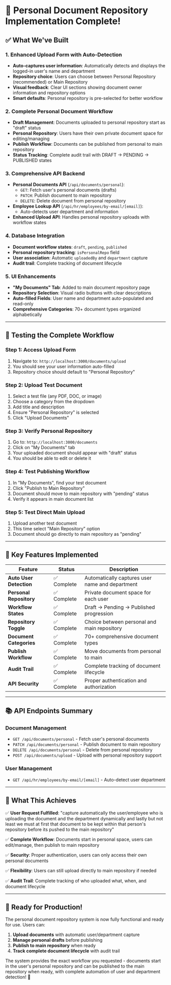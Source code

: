 # 🎉 Personal Document Repository Implementation Complete!

## ✅ What We've Built

### 1. **Enhanced Upload Form with Auto-Detection**
- **Auto-captures user information**: Automatically detects and displays the logged-in user's name and department
- **Repository choice**: Users can choose between Personal Repository (recommended) or Main Repository
- **Visual feedback**: Clear UI sections showing document owner information and repository options
- **Smart defaults**: Personal repository is pre-selected for better workflow

### 2. **Complete Personal Document Workflow**
- **Draft Management**: Documents uploaded to personal repository start as "draft" status
- **Personal Repository**: Users have their own private document space for editing/managing
- **Publish Workflow**: Documents can be published from personal to main repository
- **Status Tracking**: Complete audit trail with DRAFT → PENDING → PUBLISHED states

### 3. **Comprehensive API Backend**
- **Personal Documents API** (`/api/documents/personal`):
  - `GET`: Fetch user's personal documents (drafts)
  - `PATCH`: Publish document to main repository
  - `DELETE`: Delete document from personal repository
- **Employee Lookup API** (`/api/hr/employees/by-email/[email]`):
  - Auto-detects user department and information
- **Enhanced Upload API**: Handles personal repository uploads with workflow states

### 4. **Database Integration**
- **Document workflow states**: `draft`, `pending`, `published`
- **Personal repository tracking**: `isPersonalRepo` field
- **User association**: Automatic `uploadedBy` and `department` capture
- **Audit trail**: Complete tracking of document lifecycle

### 5. **UI Enhancements**
- **"My Documents" Tab**: Added to main document repository page
- **Repository Selection**: Visual radio buttons with clear descriptions
- **Auto-filled Fields**: User name and department auto-populated and read-only
- **Comprehensive Categories**: 70+ document types organized alphabetically

---

## 🚀 Testing the Complete Workflow

### **Step 1: Access Upload Form**
1. Navigate to: `http://localhost:3000/documents/upload`
2. You should see your user information auto-filled
3. Repository choice should default to "Personal Repository"

### **Step 2: Upload Test Document**
1. Select a test file (any PDF, DOC, or image)
2. Choose a category from the dropdown
3. Add title and description
4. Ensure "Personal Repository" is selected
5. Click "Upload Documents"

### **Step 3: Verify Personal Repository**
1. Go to: `http://localhost:3000/documents`
2. Click on "My Documents" tab
3. Your uploaded document should appear with "draft" status
4. You should be able to edit or delete it

### **Step 4: Test Publishing Workflow**
1. In "My Documents", find your test document
2. Click "Publish to Main Repository"
3. Document should move to main repository with "pending" status
4. Verify it appears in main document list

### **Step 5: Test Direct Main Upload**
1. Upload another test document
2. This time select "Main Repository" option
3. Document should go directly to main repository as "pending"

---

## 🔧 Key Features Implemented

| Feature | Status | Description |
|---------|--------|-------------|
| **Auto User Detection** | ✅ Complete | Automatically captures user name and department |
| **Personal Repository** | ✅ Complete | Private document space for each user |
| **Workflow States** | ✅ Complete | Draft → Pending → Published progression |
| **Repository Toggle** | ✅ Complete | Choice between personal and main repository |
| **Document Categories** | ✅ Complete | 70+ comprehensive document types |
| **Publish Workflow** | ✅ Complete | Move documents from personal to main |
| **Audit Trail** | ✅ Complete | Complete tracking of document lifecycle |
| **API Security** | ✅ Complete | Proper authentication and authorization |

---

## 📚 API Endpoints Summary

### Document Management
- `GET /api/documents/personal` - Fetch user's personal documents
- `PATCH /api/documents/personal` - Publish document to main repository  
- `DELETE /api/documents/personal` - Delete from personal repository
- `POST /api/documents/upload` - Upload with personal repository support

### User Management  
- `GET /api/hr/employees/by-email/[email]` - Auto-detect user department

---

## 🎯 What This Achieves

✅ **User Request Fulfilled**: "capture automatically the user/employee who is uploading the document and the department dynamically and lastly but not least we must at first that document to be kept within that person's repository before its pushed to the main repository"

✅ **Complete Workflow**: Documents start in personal space, users can edit/manage, then publish to main repository

✅ **Security**: Proper authentication, users can only access their own personal documents

✅ **Flexibility**: Users can still upload directly to main repository if needed

✅ **Audit Trail**: Complete tracking of who uploaded what, when, and document lifecycle

---

## 🚀 Ready for Production!

The personal document repository system is now fully functional and ready for use. Users can:

1. **Upload documents** with automatic user/department capture
2. **Manage personal drafts** before publishing
3. **Publish to main repository** when ready
4. **Track complete document lifecycle** with audit trail

The system provides the exact workflow you requested - documents start in the user's personal repository and can be published to the main repository when ready, with complete automation of user and department detection! 🎉